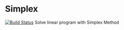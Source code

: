 # Simplex
[![Build Status](https://travis-ci.org/PANFACTORY/SimplexPAN.svg?branch=master)](https://travis-ci.org/PANFACTORY/SimplexPAN)
Solve linear program with Simplex Method
